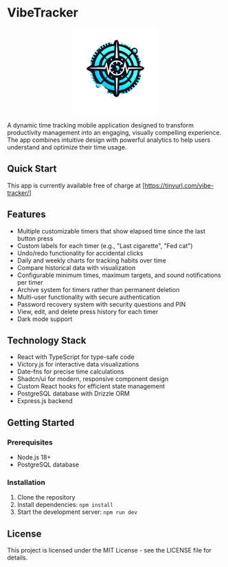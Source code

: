 # VibeTracker

<p align="center">
  <img src="client/public/images/VibeTracker_logo_transparent.png" alt="VibeTracker Logo" width="200" />
</p>

A dynamic time tracking mobile application designed to transform productivity management into an engaging, visually compelling experience. The app combines intuitive design with powerful analytics to help users understand and optimize their time usage.


## Quick Start

This app is currently available
free of charge at [https://tinyurl.com/vibe-tracker/]


## Features

- Multiple customizable timers that show elapsed time since the last button press
- Custom labels for each timer (e.g., "Last cigarette", "Fed cat")
- Undo/redo functionality for accidental clicks
- Daily and weekly charts for tracking habits over time
- Compare historical data with visualization
- Configurable minimum times, maximum targets, and sound notifications per timer
- Archive system for timers rather than permanent deletion
- Multi-user functionality with secure authentication
- Password recovery system with security questions and PIN
- View, edit, and delete press history for each timer
- Dark mode support

## Technology Stack

- React with TypeScript for type-safe code
- Victory.js for interactive data visualizations
- Date-fns for precise time calculations
- Shadcn/ui for modern, responsive component design
- Custom React hooks for efficient state management
- PostgreSQL database with Drizzle ORM
- Express.js backend

## Getting Started

### Prerequisites

- Node.js 18+
- PostgreSQL database

### Installation

1. Clone the repository
2. Install dependencies: `npm install`
3. Start the development server: `npm run dev`

## License

This project is licensed under the MIT License - see the LICENSE file for details.
